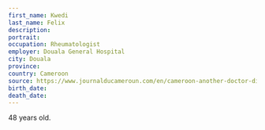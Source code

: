 ```yaml
---
first_name: Kwedi
last_name: Felix
description: 
portrait: 
occupation: Rheumatologist
employer: Douala General Hospital
city: Douala
province: 
country: Cameroon
source: https://www.journalducameroun.com/en/cameroon-another-doctor-dies-from-coronavirus/
birth_date: 
death_date: 
---
```


48 years old.